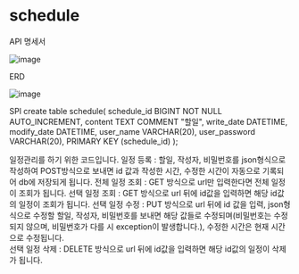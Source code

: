 # schedule
API 명세서

![image](https://github.com/user-attachments/assets/08b2e0c6-4fc7-4520-ad65-0a8408e20c2a)


ERD

![image](https://github.com/user-attachments/assets/da5dac6e-1b33-4c75-8085-fac69d53694f)


SPl
create table schedule(
  schedule_id BIGINT NOT NULL AUTO_INCREMENT,
  content TEXT COMMENT "할일",
  write_date DATETIME,
  modify_date DATETIME,
  user_name VARCHAR(20),
  user_password VARCHAR(20),
  PRIMARY KEY (schedule_id)
);

일정관리를 하기 위한 코드입니다.
일정 등록 : 할일, 작성자, 비밀번호를 json형식으로 작성하여 POST방식으로 보내면 id 값과 작성한 시간, 수정한 시간이 자동으로 기록되어 db에 저장되게 됩니다.
전체 일정 조회 : GET 방식으로 url만 입력한다면 전체 일정이 조회가 됩니다.
선택 일정 조회 : GET 방식으로 url 뒤에 id값을 입력하면 해당 id값의 일정이 조회가 됩니다.
선택 일정 수정 : PUT 방식으로 url 뒤에 id 값을 입력, json형식으로 수정할 할일, 작성자, 비밀번호를 보내면 해당 값들로 수정되며(비밀번호는 수정되지 않으며, 비밀번호가 다를 시 exception이 발생합니다.), 수정한 시간은 현재 시간으로 수정됩니다.  
선택 일정 삭제 : DELETE 방식으로 url 뒤에 id값을 입력하면 해당 id값의 일정이 삭제가 됩니다.
